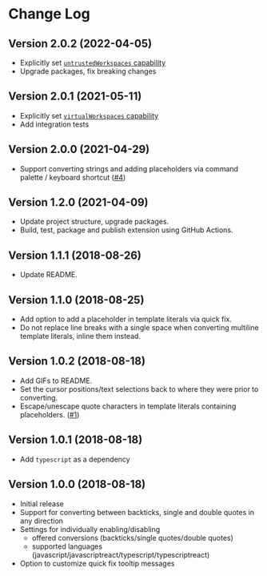 # Change Log

## Version 2.0.2 (2022-04-05)
- Explicitly set [`untrustedWorkspaces` capability][u_1.56_1]
- Upgrade packages, fix breaking changes

## Version 2.0.1 (2021-05-11)
- Explicitly set [`virtualWorkspaces` capability][u_1.56_1]
- Add integration tests

## Version 2.0.0 (2021-04-29)
- Support converting strings and adding placeholders via command palette / keyboard shortcut ([#4][i4])

## Version 1.2.0 (2021-04-09)
- Update project structure, upgrade packages.
- Build, test, package and publish extension using GitHub Actions.

## Version 1.1.1 (2018-08-26)
- Update README.

## Version 1.1.0 (2018-08-25)
- Add option to add a placeholder in template literals via quick fix.
- Do not replace line breaks with a single space when converting multiline template literals, inline them instead.

## Version 1.0.2 (2018-08-18)
- Add GIFs to README.
- Set the cursor positions/text selections back to where they were prior to converting.
- Escape/unescape quote characters in template literals containing placeholders. ([#1][i1])

## Version 1.0.1 (2018-08-18)
- Add `typescript` as a dependency

## Version 1.0.0 (2018-08-18)
- Initial release
- Support for converting between backticks, single and double quotes in any direction
- Settings for individually enabling/disabling
  - offered conversions (backticks/single quotes/double quotes)
  - supported languages (javascript/javascriptreact/typescript/typescriptreact)
- Option to customize quick fix tooltip messages



[i1]: https://github.com/adiessl/vscode-backtix/issues/1
[i4]: https://github.com/adiessl/vscode-backtix/issues/4

[u_1.56_1]: https://code.visualstudio.com/updates/v1_56#_define-whether-your-extension-supports-a-virtual-workspace
[u_1.56_2]: https://code.visualstudio.com/updates/v1_56#_workspace-trust-extension-api

